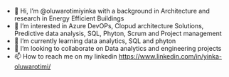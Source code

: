 - 👋 Hi, I’m @oluwarotimiyinka with a background in Architecture and research in Energy Efficient Buildings
- 👀 I’m interested in Azure DevOPs, Clopud architecture Solutions, Predictive data analysis, SQL, Phyton, Scrum and Project management
- 🌱 I’m currently learning data analytics, SQL and phyton
- 💞️ I’m looking to collaborate on Data analytics and engineering projects
- 📫 How to reach me on my linkedin https://www.linkedin.com/in/yinka-oluwarotimi/

<!---
oluwarotimiyinka/oluwarotimiyinka is a ✨ special ✨ repository because its `README.md` (this file) appears on your GitHub profile.
You can click the Preview link to take a look at your changes.
--->
